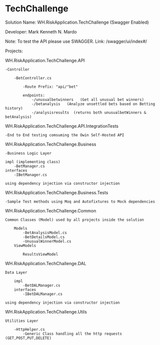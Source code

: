 # TechChallenge

Solution Name: WH.RiskApplication.TechChallenge (Swagger Enabled)

Developer: Mark Kenneth N. Mardo


Note: To test the API please use SWAGGER. 
Link: /swagger/ui/index#/


Projects:

WH.RiskApplication.TechChallenge.API 
	
	-Controller

		-BetController.cs
			
			-Route Prefix: "api/"bet"
			
			endpoints:
				-/unusualbetwinners   (Get all unusual bet winners)
				-/betanalysis 	(Analyze unsettled bets based on Betting history)
				-/analysisresults  (returns both unusualbetWinners & betAnalysis)
			

WH.RiskApplication.TechChallenge.API.IntegrationTests

	-End to End testing comsuming the Owin Self-Hosted API

WH.RiskApplication.TechChallenge.Business

	-Business Logic Layer
	
	impl (implementing class)
		-BetManager.cs
	interfaces
		-IBetManager.cs

	using dependency injection via constructor injection
	   

WH.RiskApplication.TechChallenge.Business.Tests
	
	-Sample Test methods using Moq and Autofixtures to Mock dependencies


WH.RiskApplication.TechChallenge.Common
	
	Common Classes (Model) used by all projects inside the solution

		Models
			-BetAnalysisModel.cs
			-BetDetailsModel.cs
			-UnusualWinnerModel.cs
		ViewModels
			
			ResultsViewModel



WH.RiskApplication.TechChallenge.DAL

	Data Layer
		
		impl
			-BetDALManager.cs
		interfaces
			-IBetDALManager.cs

	using dependency injection via constructor injection
	

WH.RiskApplication.TechChallenge.Utils

	Utilities Layer

		-HttpHelper.cs
			-Generic Class handling all the http requests (GET,POST,PUT,DELETE)





